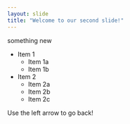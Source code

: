 ```yaml
---
layout: slide
title: "Welcome to our second slide!"
---
```

something new

* Item 1
  * Item 1a
  * Item 1b
* Item 2
  * Item 2a
  * Item 2b
  * Item 2c

Use the left arrow to go back!
